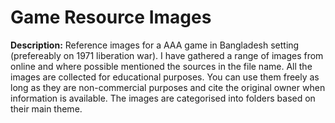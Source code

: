 # Game Resource Images

**Description:** Reference images for a AAA game in Bangladesh setting (prefereably on 1971 liberation war). I have gathered a range of images from online and where possible mentioned the sources in the file name. All the images are collected for educational purposes. You can use them freely as long as they are non-commercial purposes and cite the original owner when information is available. The images are categorised into folders based on their main theme.